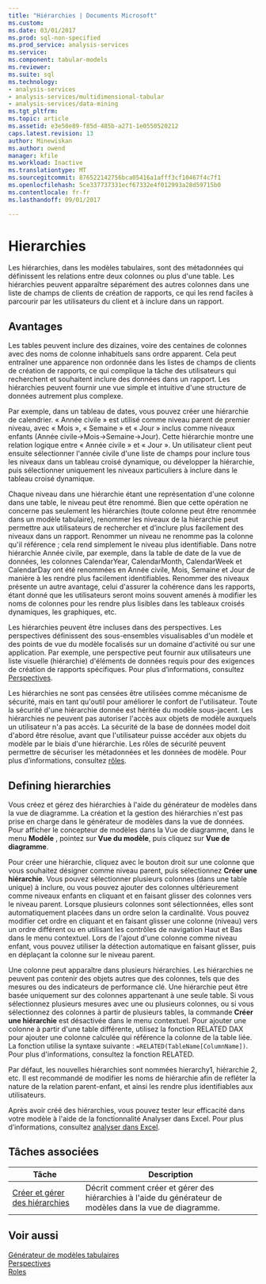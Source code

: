```yaml
---
title: "Hiérarchies | Documents Microsoft"
ms.custom: 
ms.date: 03/01/2017
ms.prod: sql-non-specified
ms.prod_service: analysis-services
ms.service: 
ms.component: tabular-models
ms.reviewer: 
ms.suite: sql
ms.technology:
- analysis-services
- analysis-services/multidimensional-tabular
- analysis-services/data-mining
ms.tgt_pltfrm: 
ms.topic: article
ms.assetid: e3e50e89-f85d-485b-a271-1e0550520212
caps.latest.revision: 13
author: Minewiskan
ms.author: owend
manager: kfile
ms.workload: Inactive
ms.translationtype: MT
ms.sourcegitcommit: 876522142756bca05416a1afff3cf10467f4c7f1
ms.openlocfilehash: 5ce337737331ecf67332e4f012993a28d59715b0
ms.contentlocale: fr-fr
ms.lasthandoff: 09/01/2017

---
```

# <a name="hierarchies"></a>Hierarchies
  Les hiérarchies, dans les modèles tabulaires, sont des métadonnées qui définissent les relations entre deux colonnes ou plus d'une table. Les hiérarchies peuvent apparaître séparément des autres colonnes dans une liste de champs de clients de création de rapports, ce qui les rend faciles à parcourir par les utilisateurs du client et à inclure dans un rapport.  
  
##  <a name="bkmk_benefits"></a> Avantages  
 Les tables peuvent inclure des dizaines, voire des centaines de colonnes avec des noms de colonne inhabituels sans ordre apparent. Cela peut entraîner une apparence non ordonnée dans les listes de champs de clients de création de rapports, ce qui complique la tâche des utilisateurs qui recherchent et souhaitent inclure des données dans un rapport. Les hiérarchies peuvent fournir une vue simple et intuitive d'une structure de données autrement plus complexe.  
  
 Par exemple, dans un tableau de dates, vous pouvez créer une hiérarchie de calendrier. « Année civile » est utilisé comme niveau parent de premier niveau, avec « Mois », « Semaine » et « Jour » inclus comme niveaux enfants (Année civile->Mois->Semaine->Jour). Cette hiérarchie montre une relation logique entre « Année civile » et « Jour ». Un utilisateur client peut ensuite sélectionner l'année civile d'une liste de champs pour inclure tous les niveaux dans un tableau croisé dynamique, ou développer la hiérarchie, puis sélectionner uniquement les niveaux particuliers à inclure dans le tableau croisé dynamique.  
  
 Chaque niveau dans une hiérarchie étant une représentation d'une colonne dans une table, le niveau peut être renommé. Bien que cette opération ne concerne pas seulement les hiérarchies (toute colonne peut être renommée dans un modèle tabulaire), renommer les niveaux de la hiérarchie peut permettre aux utilisateurs de rechercher et d’inclure plus facilement des niveaux dans un rapport. Renommer un niveau ne renomme pas la colonne qu'il référence ; cela rend simplement le niveau plus identifiable. Dans notre hiérarchie Année civile, par exemple, dans la table de date de la vue de données, les colonnes CalendarYear, CalendarMonth, CalendarWeek et CalendarDay ont été renommées en Année civile, Mois, Semaine et Jour de manière à les rendre plus facilement identifiables. Renommer des niveaux présente un autre avantage, celui d'assurer la cohérence dans les rapports, étant donné que les utilisateurs seront moins souvent amenés à modifier les noms de colonnes pour les rendre plus lisibles dans les tableaux croisés dynamiques, les graphiques, etc.  
  
 Les hiérarchies peuvent être incluses dans des perspectives. Les perspectives définissent des sous-ensembles visualisables d'un modèle et des points de vue du modèle focalisés sur un domaine d'activité ou sur une application. Par exemple, une perspective peut fournir aux utilisateurs une liste visuelle (hiérarchie) d'éléments de données requis pour des exigences de création de rapports spécifiques. Pour plus d’informations, consultez [Perspectives](../../analysis-services/tabular-models/perspectives-ssas-tabular.md).  
  
 Les hiérarchies ne sont pas censées être utilisées comme mécanisme de sécurité, mais en tant qu'outil pour améliorer le confort de l'utilisateur. Toute la sécurité d'une hiérarchie donnée est héritée du modèle sous-jacent. Les hiérarchies ne peuvent pas autoriser l'accès aux objets de modèle auxquels un utilisateur n'a pas accès. La sécurité de la base de données model doit d'abord être résolue, avant que l'utilisateur puisse accéder aux objets du modèle par le biais d'une hiérarchie. Les rôles de sécurité peuvent permettre de sécuriser les métadonnées et les données de modèle. Pour plus d’informations, consultez [rôles](../../analysis-services/tabular-models/roles-ssas-tabular.md).  
  
##  <a name="bkmk_define"></a> Defining hierarchies  
 Vous créez et gérez des hiérarchies à l'aide du générateur de modèles dans la vue de diagramme. La création et la gestion des hiérarchies n'est pas prise en charge dans le générateur de modèles dans la vue de données. Pour afficher le concepteur de modèles dans la Vue de diagramme, dans le menu **Modèle** , pointez sur **Vue du modèle**, puis cliquez sur **Vue de diagramme**.  
  
 Pour créer une hiérarchie, cliquez avec le bouton droit sur une colonne que vous souhaitez désigner comme niveau parent, puis sélectionnez **Créer une hiérarchie**. Vous pouvez sélectionner plusieurs colonnes (dans une table unique) à inclure, ou vous pouvez ajouter des colonnes ultérieurement comme niveaux enfants en cliquant et en faisant glisser des colonnes vers le niveau parent. Lorsque plusieurs colonnes sont sélectionnées, elles sont automatiquement placées dans un ordre selon la cardinalité. Vous pouvez modifier cet ordre en cliquant et en faisant glisser une colonne (niveau) vers un ordre différent ou en utilisant les contrôles de navigation Haut et Bas dans le menu contextuel. Lors de l'ajout d'une colonne comme niveau enfant, vous pouvez utiliser la détection automatique en faisant glisser, puis en déplaçant la colonne sur le niveau parent.  
  
 Une colonne peut apparaître dans plusieurs hiérarchies. Les hiérarchies ne peuvent pas contenir des objets autres que des colonnes, tels que des mesures ou des indicateurs de performance clé. Une hiérarchie peut être basée uniquement sur des colonnes appartenant à une seule table. Si vous sélectionnez plusieurs mesures avec une ou plusieurs colonnes, ou si vous sélectionnez des colonnes à partir de plusieurs tables, la commande **Créer une hiérarchie** est désactivée dans le menu contextuel. Pour ajouter une colonne à partir d'une table différente, utilisez la fonction RELATED DAX pour ajouter une colonne calculée qui référence la colonne de la table liée. La fonction utilise la syntaxe suivante : `=RELATED(TableName[ColumnName])`. Pour plus d'informations, consultez la fonction RELATED.  
  
 Par défaut, les nouvelles hiérarchies sont nommées hierarchy1, hiérarchie 2, etc. Il est recommandé de modifier les noms de hiérarchie afin de refléter la nature de la relation parent-enfant, et ainsi les rendre plus identifiables aux utilisateurs.  
  
 Après avoir créé des hiérarchies, vous pouvez tester leur efficacité dans votre modèle à l'aide de la fonctionnalité Analyser dans Excel. Pour plus d’informations, consultez [analyser dans Excel](../../analysis-services/tabular-models/analyze-in-excel-ssas-tabular.md).  
  
##  <a name="bkmk_related_tasks"></a> Tâches associées  
  
|Tâche| Description|  
|----------|-----------------|  
|[Créer et gérer des hiérarchies](../../analysis-services/tabular-models/create-and-manage-hierarchies-ssas-tabular.md)|Décrit comment créer et gérer des hiérarchies à l'aide du générateur de modèles dans la vue de diagramme.|  
  
## <a name="see-also"></a>Voir aussi  
 [Générateur de modèles tabulaires](../../analysis-services/tabular-models/tabular-model-designer-ssas.md)   
 [Perspectives](../../analysis-services/tabular-models/perspectives-ssas-tabular.md)   
 [Roles](../../analysis-services/tabular-models/roles-ssas-tabular.md)  
  
  

